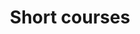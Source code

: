 ---
layout: tool
name: short-courses
title: Short courses
image: short-courses.jpg
external-url: /courses.html
skip-own-page: true
---